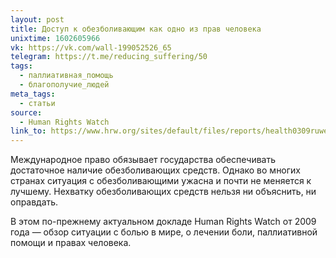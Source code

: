 ```yaml
---
layout: post
title: Доступ к обезболивающим как одно из прав человека
unixtime: 1602605966
vk: https://vk.com/wall-199052526_65
telegram: https://t.me/reducing_suffering/50
tags:
  - паллиативная_помощь
  - благополучие_людей
meta_tags:
  - статьи
source:
  - Human Rights Watch
link_to: https://www.hrw.org/sites/default/files/reports/health0309ruweb.pdf
---
```

Международное право обязывает государства обеспечивать достаточное наличие обезболивающих средств. Однако во многих странах ситуация с обезболивающими ужасна и почти не меняется к лучшему. Нехватку обезболивающих средств нельзя ни объяснить, ни оправдать.

В этом по-прежнему актуальном докладе Human Rights Watch от 2009 года — обзор ситуации с болью в мире, о лечении боли, паллиативной помощи и правах человека.